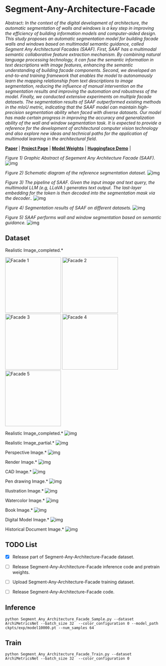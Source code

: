 # Segment-Any-Architecture-Facade
Abstract: *In the context of the digital development of architecture, the automatic segmentation of walls and windows is a key step in improving the efficiency of building information models and computer-aided design. This study proposes an automatic segmentation model for building facade walls and windows based on multimodal semantic guidance, called Segment Any Architectural Facades (SAAF). First, SAAF has a multimodal semantic collaborative feature extraction mechanism. By combining natural language processing technology, it can fuse the semantic information in text descriptions with image features, enhancing the semantic understanding of building facade components. Second, we developed an end-to-end training framework that enables the model to autonomously learn the mapping relationship from text descriptions to image segmentation, reducing the influence of manual intervention on the segmentation results and improving the automation and robustness of the model. Finally, we conducted extensive experiments on multiple facade datasets. The segmentation results of SAAF outperformed existing methods in the mIoU metric, indicating that the SAAF model can maintain high-precision segmentation ability when faced with diverse datasets. Our model has made certain progress in improving the accuracy and generalization ability of the wall and window segmentation task. It is expected to provide a reference for the development of architectural computer vision technology and also explore new ideas and technical paths for the application of multimodal learning in the architectural field.*


[**Paper**]() | [**Project Page**]() | [**Model Weights**]() | [**Huggingface Demo**]() |


*Figure 1) Graphic Abstract of Segement Any Architecture Facade (SAAF).*
![img](assets/01.png)

*Figure 2) Schematic diagram of the reference segmentation dataset.*
![img](assets/05.png)

*Figure 3) The pipeline of SAAF. Given the input image and text query, the multimodal LLM (e.g, LLaVA ) generates text output. The last-layer embedding for the <SEG> token is then decoded into the segmentation mask via the decoder..*
![img](assets/06.png)

*Figure 4) Segmentation results of SAAF on different datasets.*
![img](assets/02.png)

*Figure 5) SAAF performs wall and window segmentation based on semantic guidance.*
![img](assets/03.png)



## Dataset
Realistic Image_completed.*
<p align="left">
  <img src="sample/01-01.jpg" width="180" title="Facade 1"/>
  <img src="sample/01-02.jpg" width="180" title="Facade 2"/>
  <img src="sample/01-03.jpg" width="180" title="Facade 3"/>
  <img src="sample/01-04.jpg" width="180" title="Facade 4"/>
  <img src="sample/01-05.jpg" width="180" title="Facade 5"/>
</p>

Realistic Image_completed.*
![img](assets/07.png)

Realistic Image_partial.*
![img](assets/07.png)

Perspective Image.*
![img](assets/07.png)

Render Image.*
![img](assets/07.png)

CAD Image.*
![img](assets/07.png)

Pen drawing Image.*
![img](assets/07.png)

Illustration Image.*
![img](assets/07.png)

Watercolor Image.*
![img](assets/07.png)

Book Image.*
![img](assets/07.png)

Digital Model Image.*
![img](assets/07.png)

Historical Document Image.*
![img](assets/07.png)

## TODO List

- [x] Release part of Segment-Any-Architecture-Facade dataset. 
- [ ] Release Segment-Any-Architecture-Facade inference code and pretrain weights.
- [ ] Upload Segment-Any-Architecture-Facade training dataset.
- [ ] Release Segment-Any-Architecture-Facade code.



## Inference

```
python Segment_Any_Architecture_Facade_Sample.py --dataset ArchiMetricsNet --batch_size 32  --color_configuration 0 --model_path ckpts/exp/model10000.pt --num_samples 64
```
## Train

```
python Segment_Any_Architecture_Facade_Train.py --dataset ArchiMetricsNet --batch_size 32  --color_configuration 0 
